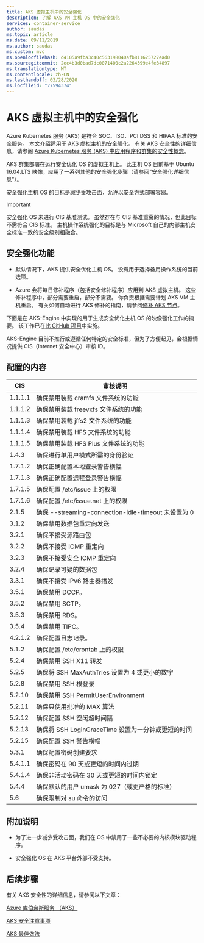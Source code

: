 ```yaml
---
title: AKS 虚拟主机中的安全强化
description: 了解 AKS VM 主机 OS 中的安全强化
services: container-service
author: saudas
ms.topic: article
ms.date: 09/11/2019
ms.author: saudas
ms.custom: mvc
ms.openlocfilehash: d4105a9fba3c40c563198040afb811625727ead0
ms.sourcegitcommit: 2ec4b3d0bad7dc0071400c2a2264399e4fe34897
ms.translationtype: MT
ms.contentlocale: zh-CN
ms.lasthandoff: 03/28/2020
ms.locfileid: "77594374"
---
```

# <a name="security-hardening-in-aks-virtual-machine-hosts"></a>AKS 虚拟主机中的安全强化 

Azure Kubernetes 服务 (AKS) 是符合 SOC、ISO、PCI DSS 和 HIPAA 标准的安全服务。 本文介绍适用于 AKS 虚拟主机的安全强化。 有关 AKS 安全性的详细信息，请参阅 [Azure Kubernetes 服务 (AKS) 中应用程序和群集的安全性概念](https://docs.microsoft.com/azure/aks/concepts-security)。

AKS 群集部署在运行安全优化 OS 的虚拟主机上。 此主机 OS 目前基于 Ubuntu 16.04.LTS 映像，应用了一系列其他的安全强化步骤（请参阅“安全强化详细信息”）。   

安全强化主机 OS 的目标是减少受攻击面，允许以安全方式部署容器。 

> [!Important]
> 安全强化 OS 未进行 CIS 基准测试。 虽然存在与 CIS 基准重叠的情况，但此目标不需符合 CIS 标准。 主机操作系统强化的目标是与 Microsoft 自己的内部主机安全标准一致的安全级别相融合。 

## <a name="security-hardening-features"></a>安全强化功能 

* 默认情况下，AKS 提供安全优化主机 OS。 没有用于选择备用操作系统的当前选项。 

* Azure 会将每日修补程序（包括安全修补程序）应用到 AKS 虚拟主机。 这些修补程序中，部分需要重启，部分不需要。 你负责根据需要计划 AKS VM 主机重启。 有关如何自动进行 AKS 修补的指南，请参阅[修补 AKS 节点](https://docs.microsoft.com/azure/aks/node-updates-kured)。

下面是在 AKS-Engine 中实现的用于生成安全优化主机 OS 的映像强化工作的摘要。 该工作已在[此 GitHub 项目](https://github.com/Azure/aks-engine/projects/7)中实施。  

AKS-Engine 目前不推行或遵循任何特定的安全标准，但为了方便起见，会根据情况提供 CIS（Internet 安全中心）审核 ID。 

## <a name="whats-configured"></a>配置的内容

| CIS  | 审核说明| 
|---|---|
| 1.1.1.1 |确保禁用装载 cramfs 文件系统的功能|
| 1.1.1.2 |确保禁用装载 freevxfs 文件系统的功能|
| 1.1.1.3 |确保禁用装载 jffs2 文件系统的功能|
| 1.1.1.4 |确保禁用装载 HFS 文件系统的功能|
| 1.1.1.5 |确保禁用装载 HFS Plus 文件系统的功能|
|1.4.3 |确保进行单用户模式所需的身份验证 |
|1.7.1.2 |确保正确配置本地登录警告横幅 |
|1.7.1.3 |确保正确配置远程登录警告横幅 |
|1.7.1.5 |确保配置 /etc/issue 上的权限 |
|1.7.1.6 |确保配置 /etc/issue.net 上的权限 |
|2.1.5 |确保 --streaming-connection-idle-timeout 未设置为 0 |
|3.1.2 |确保禁用数据包重定向发送 |
|3.2.1 |确保不接受源路由包 |
|3.2.2 |确保不接受 ICMP 重定向 |
|3.2.3 |确保不接受安全 ICMP 重定向 |
|3.2.4 |确保记录可疑的数据包 |
|3.3.1 |确保不接受 IPv6 路由器播发 |
|3.5.1 |确保禁用 DCCP。 |
|3.5.2 |确保禁用 SCTP。 |
|3.5.3 |确保禁用 RDS。 |
|3.5.4 |确保禁用 TIPC。 |
|4.2.1.2 |确保配置日志记录。 |
|5.1.2 |确保配置 /etc/crontab 上的权限 |
|5.2.4 |确保禁用 SSH X11 转发 |
|5.2.5 |确保将 SSH MaxAuthTries 设置为 4 或更小的数字 |
|5.2.8 |确保禁用 SSH 根登录 |
|5.2.10 |确保禁用 SSH PermitUserEnvironment |
|5.2.11 |确保只使用批准的 MAX 算法 |
|5.2.12 |确保配置 SSH 空闲超时间隔 |
|5.2.13 |确保将 SSH LoginGraceTime 设置为一分钟或更短的时间 |
|5.2.15 |确保配置 SSH 警告横幅 |
|5.3.1 |确保配置密码创建要求 |
|5.4.1.1 |确保密码在 90 天或更短的时间内过期 |
|5.4.1.4 |确保非活动密码在 30 天或更短的时间内锁定 |
|5.4.4 |确保默认的用户 umask 为 027（或更严格的标准） |
|5.6 |确保限制对 su 命令的访问|

## <a name="additional-notes"></a>附加说明
 
* 为了进一步减少受攻击面，我们在 OS 中禁用了一些不必要的内核模块驱动程序。 

* 安全强化 OS 在 AKS 平台外部不受支持。 

## <a name="next-steps"></a>后续步骤  

有关 AKS 安全性的详细信息，请参阅以下文章： 

[Azure 库伯奈斯服务 （AKS）](https://docs.microsoft.com/azure/aks/intro-kubernetes)

[AKS 安全注意事项](https://docs.microsoft.com/azure/aks/concepts-security)

[AKS 最佳做法](https://docs.microsoft.com/azure/aks/best-practices)
